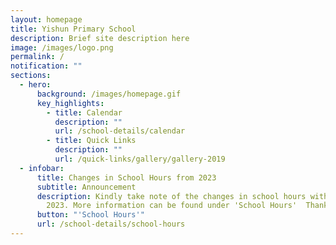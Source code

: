 ```yaml
---
layout: homepage
title: Yishun Primary School
description: Brief site description here
image: /images/logo.png
permalink: /
notification: ""
sections:
  - hero:
      background: /images/homepage.gif
      key_highlights:
        - title: Calendar
          description: ""
          url: /school-details/calendar
        - title: Quick Links
          description: ""
          url: /quick-links/gallery/gallery-2019
  - infobar:
      title: Changes in School Hours from 2023
      subtitle: Announcement
      description: Kindly take note of the changes in school hours with effect from
        2023. More information can be found under 'School Hours'  Thank you!
      button: "'School Hours'"
      url: /school-details/school-hours
---
```

